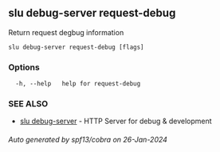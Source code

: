 ## slu debug-server request-debug

Return request degbug information

```
slu debug-server request-debug [flags]
```

### Options

```
  -h, --help   help for request-debug
```

### SEE ALSO

* [slu debug-server](slu_debug-server.md)	 - HTTP Server for debug & development

###### Auto generated by spf13/cobra on 26-Jan-2024
